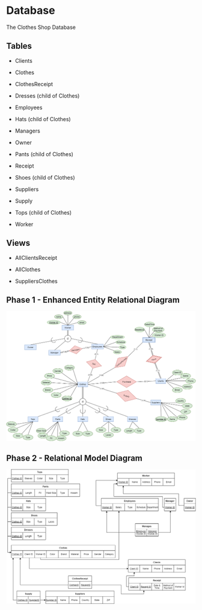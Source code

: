 # Database

The Clothes Shop Database

## Tables

- Clients

- Clothes

- ClothesReceipt

- Dresses   (child of Clothes)

- Employees

- Hats      (child of Clothes)

- Managers

- Owner

- Pants     (child of Clothes)

- Receipt

- Shoes     (child of Clothes)

- Suppliers

- Supply

- Tops      (child of Clothes)

- Worker

## Views

- AllClientsReceipt

- AllClothes

- SuppliersClothes

## Phase 1 - Enhanced Entity Relational Diagram

![EERD](/images/EERD.png)

## Phase 2 - Relational Model Diagram

![Relational-Model-Diagram](/images/relational-model.png)
